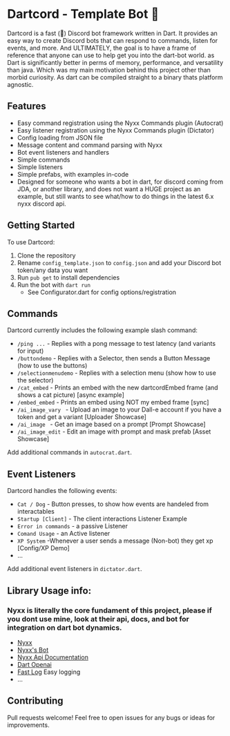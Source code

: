 # Dartcord - Template Bot 🚀

Dartcord is a fast (🚀) Discord bot framework written in Dart. It provides an easy way to create Discord bots that can
respond to commands, listen for events, and more.
And ULTIMATELY, the goal is to have a frame of reference that anyone can use to help get you into the dart-bot world. as
Dart is significantly better in perms of memory, performance, and versatility than java. Which was my main motivation
behind this project other than morbid curiosity. As dart can be compiled straight to a binary thats platform agnostic.

## Features

- Easy command registration using the Nyxx Commands plugin (Autocrat)
- Easy listener registration using the Nyxx Commands plugin (Dictator)
- Config loading from JSON file
- Message content and command parsing with Nyxx
- Bot event listeners and handlers
- Simple commands
- Simple listeners
- Simple prefabs, with examples in-code
- Designed for someone who wants a bot in dart, for discord coming from JDA, or another library, and does not want a
  HUGE project as an example, but still wants to see what/how to do things in the latest 6.x nyxx discord api.

## Getting Started

To use Dartcord:

1. Clone the repository
2. Rename `config_template.json` to `config.json` and add your Discord bot token/any data you want
3. Run `pub get` to install dependencies
4. Run the bot with `dart run`
    - See Configurator.dart for config options/registration

## Commands

Dartcord currently includes the following example slash command:

- `/ping ...` - Replies with a pong message to test latency (and variants for input)
- `/buttondemo` - Replies with a Selector, then sends a Button Message (how to use the buttons)
- `/selectionmenudemo` - Replies with a selection menu (show how to use the selector)
- `/cat_embed` - Prints an embed with the new dartcordEmbed frame (and shows a cat picture) [async example]
- `/embed_embed` - Prints an embed using NOT my embed frame [sync]
- `/ai_image_vary ` - Upload an image to your Dall-e account if you have a token and get a variant [Uploader Showcase]
- `/ai_image ` - Get an image based on a prompt [Prompt Showcase]
- `/ai_image_edit` - Edit an image with prompt and mask prefab [Asset Showcase]

Add additional commands in `autocrat.dart`.

## Event Listeners

Dartcord handles the following events:

- `Cat / Dog` - Button presses, to show how events are handeled from interactables
- `Startup [Client]` - The client interactions Listener Example
- `Error in commands` - a passive Listener
- `Comand Usage` - an Active listener
- `XP System` -Whenever a user sends a message (Non-bot) they get xp [Config/XP Demo] 
- ...

Add additional event listeners in `dictator.dart`.

## Library Usage info:

### Nyxx is literally the core fundament of this project, please if you dont use mine, look at their api, docs, and bot for integration on dart bot dynamics.

- [Nyxx](https://github.com/nyxx-discord/running_on_dart)
- [Nyxx's Bot](https://github.com/nyxx-discord/running_on_dart)
- [Nyxx Api Documentation](https://nyxx.l7ssha.xyz/docs/intro/)
- [Dart Openai](https://pub.dev/packages/dart_openai)
- [Fast Log](https://pub.dev/packages/fast_log) Easy logging
- ...

## Contributing

Pull requests welcome! Feel free to open issues for any bugs or ideas for improvements.
